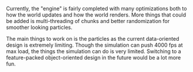 Currently, the "engine" is fairly completed with many optimizations both to how the world updates and how the world renders. More things that could be added is multi-threading of chunks and better randomization for smoother looking particles.

The main things to work on is the particles as the current data-oriented design is extremely limiting. Though the simulation can push 4000 fps at max load, the things the simulation can do is very limited. Switching to a feature-packed object-oriented design in the future would be a lot more fun.
